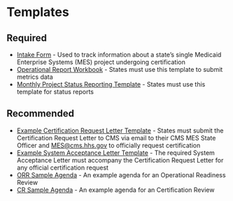 # Templates

## Required
- [Intake Form](https://www.medicaid.gov/medicaid/data-systems/certification/streamlined-modular-certification/index.html) - Used to track information about a state’s single Medicaid Enterprise Systems (MES) project undergoing certification
- [Operational Report Workbook](../Operational%20Report%20Workbook.xlsx) - States must use this template to submit metrics data
- [Monthly Project Status Reporting Template](../Streamlined%20Modular%20Certification%20Required%20Monthly%20Project%20Status%20Report%20Example%20Template.docx) - States must use this template for status reports

## Recommended
- [Example Certification Request Letter Template](../SMC%20Certification%20Request%20Letter%20Template.docx) - States must submit the Certification Request Letter to CMS via email to their CMS MES State Officer and MES@cms.hhs.gov to officially request certification
- [Example System Acceptance Letter Template](../SMC%20System%20Acceptance%20Letter%20Sample_v2.docx) - The required System Acceptance Letter must accompany the Certification Request Letter for any official certification request
- [ORR Sample Agenda](../ORR%20Sample%20Agenda.docx) - An example agenda for an Operational Readiness Review
- [CR Sample Agenda](../CR%20Sample%20Agenda.docx) - An example agenda for an Certification Review
